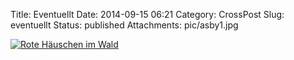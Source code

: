 Title: Eventuellt
Date: 2014-09-15 06:21
Category: CrossPost
Slug: eventuellt
Status: published
Attachments: pic/asby1.jpg

[![Rote Häuschen im
Wald](/pic/asby1-300x258.jpg)](/pic/asby1.jpg)

